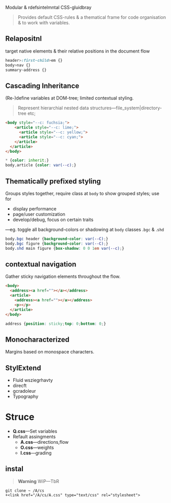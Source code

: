 
Modular & rdefsintelmntal CSS-gluidbray

> Provides default CSS-rules & a thematical frame for code organisation & to work with variables.

## Relapositnl

target native elements & their relative positions in the document flow

```css
header>:first-child>em {}
body>nav {}
summary~address {}
```

## Cascading Inheritance

(Re-)define variables at DOM-tree; limited contextual styling. 

> Represent hierarchial nested data structures—file_system|directory-tree etc;

```html
<body style="--c: fuchsia;">
    <article style="--c: lime;">
      <article style="--c: yellow;">
      <article style="--c: cyan;">
    </article>
  </article>
</body>
```

```css
* {color: inherit;}
body,article {color: var(--c);}
```

## Thematically prefixed styling

Groups styles together, require class at `body` to show grouped styles; use for

* display performance
* page/user customization
* develop/debug, focus on certain traits

—eg. toggle all background-colors or shadowing at `body` classes .`bgc` & .`shd`

```css
body.bgc header {background-color: var(--C);}
body.bgc figure {background-color: var(--C);}
body.shd main figure {box-shadow: 0 0 1em var(--c);}
```

## contextual navigation

Gather sticky navigation elements throughout the flow. 

```html
<body>
  <address><a href=""></a></address>
  <article>
    <address><a href=""></a></address>
    <p></p>
  </article>
</body>
```
```css
address {position: sticky;top: 0;bottom: 0;}
```

## Monocharacterized

Margins based on monospace characters. 

## StylExtend

* Fluid wsziegrhavty
* direcft
* gcradoleur
* Typography

# Struce

* **Q.css**—Set variables
* Refault assingments
  * **A.css**—directions,flow
  * **O.css**—weights
  * **I.css**—grading

## instal

> **Warning**
> WiP—TbR

```
git clone ~ /A/cs
+<link href="/A/cs/A.css" type="text/css" rel="stylesheet">
```